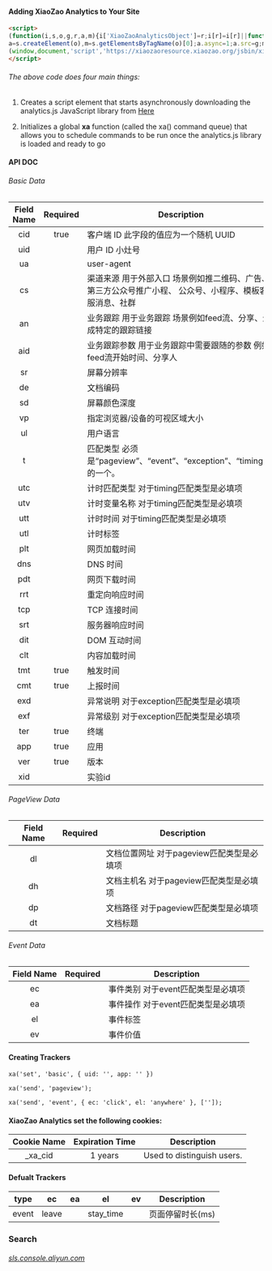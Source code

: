 

#### Adding XiaoZao Analytics to Your Site

``` html
<script>
(function(i,s,o,g,r,a,m){i['XiaoZaoAnalyticsObject']=r;i[r]=i[r]||function(){(i[r].q=i[r].q||[]).push(arguments)};
a=s.createElement(o),m=s.getElementsByTagName(o)[0];a.async=1;a.src=g;m.parentNode.insertBefore(a,m)})
(window,document,'script','https://xiaozaoresource.xiaozao.org/jsbin/xiaozao_analytics/xiaozao_analytics_0.0.4.js','xa');
</script>
```

###### The above code does four main things:

 1. Creates a script element that starts asynchronously downloading the
    analytics.js JavaScript library from [Here](https://xiaozaoresource.xiaozao.org/jsbin/xiaozao_analytics/xiaozao_analytics_0.0.4.js)

 2. Initializes a global **xa** function (called the xa() command queue)
    that allows you to schedule commands to be run once the analytics.js
    library is loaded and ready to go

#### API DOC

###### Basic Data
| Field Name | Required |  Description |
| :------------: | :------------: | ------------ |
| cid        | true     |  客户端 ID 此字段的值应为一个随机 UUID  |
| uid        |          |  用户 ID 小灶号 |
| ua         |          |  user-agent|
| cs         |          |  渠道来源 用于外部入口 场景例如推二维码、广告、第三方公众号推广小程、 公众号、小程序、模板客服消息、社群|
| an         |          |  业务跟踪 用于业务跟踪 场景例如feed流、分享、生成特定的跟踪链接|
| aid        |          |  业务跟踪参数 用于业务跟踪中需要跟随的参数 例如feed流开始时间、分享人 |
| sr         |          |  屏幕分辨率|
| de         |          |  文档编码|
| sd         |          |  屏幕颜色深度|
| vp         |          |  指定浏览器/设备的可视区域大小|
| ul         |          |  用户语言|
| t	         |          |  匹配类型 必须是“pageview”、“event”、“exception”、“timing”中的一个。|
| utc        |          |  计时匹配类型 对于timing匹配类型是必填项 |
| utv        |          |  计时变量名称 对于timing匹配类型是必填项 |
| utt        |          |  计时时间 对于timing匹配类型是必填项 |
| utl        |          |  计时标签 |
| plt        |          |  网页加载时间 |
| dns        |          |  DNS 时间 |
| pdt        |          |  网页下载时间 |
| rrt        |          |  重定向响应时间 |
| tcp        |          |  TCP 连接时间 |
| srt        |          |  服务器响应时间 |
| dit        |          |  DOM 互动时间 |
| clt        |          |  内容加载时间 |
| tmt        | true     |  触发时间   |
| cmt        | true     |  上报时间   |
| exd        |          |  异常说明 对于exception匹配类型是必填项 |
| exf        |          |  异常级别 对于exception匹配类型是必填项 |
| ter        | true     |  终端   |
| app        | true     |  应用   |
| ver        | true     |  版本   |
| xid        |          |  实验id |

###### PageView Data
| Field Name | Required |  Description |
| :------------: | :------------: | ------------ |
| dl         |          |  文档位置网址 对于pageview匹配类型是必填项|
| dh         |          |  文档主机名 对于pageview匹配类型是必填项|
| dp         |          |  文档路径 对于pageview匹配类型是必填项|
| dt         |          |  文档标题|

###### Event Data
| Field Name | Required |  Description |
| :------------: | :------------: | ------------ |
| ec    	 |          |  事件类别 对于event匹配类型是必填项|
| ea    	 |          |  事件操作 对于event匹配类型是必填项|
| el    	 |          |  事件标签|
| ev    	 |          |  事件价值|


#### Creating Trackers

```
xa('set', 'basic', { uid: '', app: '' })
```

```
xa('send', 'pageview');
```

```
xa('send', 'event', { ec: 'click', el: 'anywhere' }, ['']);
```

#### XiaoZao Analytics set the following cookies:

| Cookie Name | Expiration Time |  Description |
| :------------: | :------------: | ------------ |
| _xa_cid | 1 years | Used to distinguish users. |


#### Defualt Trackers

| type | ec | ea | el | ev |  Description |
| :------------: | :------------: |:------------: |:------------: |:------------: | ------------ |
| event | leave |	|stay_time |	 | 页面停留时长(ms) |

### Search

###### [sls.console.aliyun.com](https://sls.console.aliyun.com/next/project/tracking/logsearch/web-tracking)
